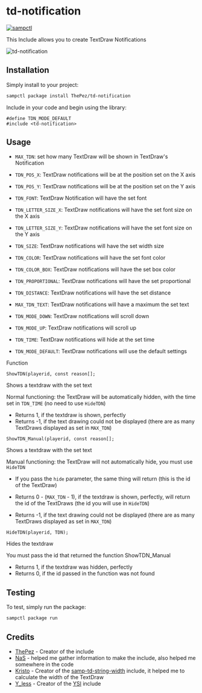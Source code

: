 # td-notification

[![sampctl](https://img.shields.io/badge/sampctl-td--notification-2f2f2f.svg?style=for-the-badge)](https://github.com/ThePez/td-notification)

This Include allows you to create TextDraw Notifications

![td-notification](https://i.ibb.co/pLH38H0/sa-mp-928.png)

## Installation

Simply install to your project:

```bash
sampctl package install ThePez/td-notification
```

Include in your code and begin using the library:

```pawn
#define TDN_MODE_DEFAULT
#include <td-notification>
```

## Usage

* `MAX_TDN`: set how many TextDraw will be shown in TextDraw's Notification
* `TDN_POS_X`: TextDraw notifications will be at the position set on the X axis
* `TDN_POS_Y`: TextDraw notifications will be at the position set on the Y axis
* `TDN_FONT`: TextDraw Notification will have the set font
* `TDN_LETTER_SIZE_X`: TextDraw notifications will have the set font size on the X axis
* `TDN_LETTER_SIZE_Y`: TextDraw notifications will have the set font size on the Y axis
* `TDN_SIZE`: TextDraw notifications will have the set width size
* `TDN_COLOR`: TextDraw notifications will have the set font color
* `TDN_COLOR_BOX`: TextDraw notifications will have the set box color
* `TDN_PROPORTIONAL`: TextDraw notifications will have the set proportional
* `TDN_DISTANCE`: TextDraw notifications will have the set distance
* `MAX_TDN_TEXT`: TextDraw notifications will have a maximum the set text
* `TDN_MODE_DOWN`: TextDraw notifications will scroll down
* `TDN_MODE_UP`: TextDraw notifications will scroll up
* `TDN_TIME`: TextDraw notifications will hide at the set time

* `TDN_MODE_DEFAULT`: TextDraw notifications will use the default settings

Function

```pawn
ShowTDN(playerid, const reason[];
```

Shows a textdraw with the set text

Normal functioning: the TextDraw will be automatically hidden, with the time set in `TDN_TIME` (no need to use `HideTDN`)

*   Returns 1, if the textdraw is shown, perfectly
*   Returns -1, if the text drawing could not be displayed (there are as many TextDraws displayed as set in `MAX_TDN`)

```pawn
ShowTDN_Manual(playerid, const reason[];
```

Shows a textdraw with the set text

Manual functioning: the TextDraw will not automatically hide, you must use `HideTDN`

*   If you pass the `hide` parameter, the same thing will return (this is the id of the TextDraw)

*   Returns 0 - (`MAX_TDN` - 1), if the textdraw is shown, perfectly, will return the id of the TextDraws (the id you will use in `HideTDN`)
*   Returns -1, if the text drawing could not be displayed (there are as many TextDraws displayed as set in `MAX_TDN`)

```pawn
HideTDN(playerid, TDN);
```

Hides the textdraw

You must pass the id that returned the function ShowTDN_Manual

*   Returns 1, if the textdraw was hidden, perfectly
*   Returns 0, if the id passed in the function was not found

## Testing

To test, simply run the package:

```bash
sampctl package run
```

## Credits

* [ThePez](https://github.com/ThePez) - Creator of the include
* [NaS](https://github.com/Naseband) - helped me gather information to make the include, also helped me somewhere in the code
* [Kristo](https://github.com/kristoisberg) - Creator of the [samp-td-string-width](https://github.com/kristoisberg/samp-td-string-width) include, it helped me to calculate the width of the TextDraw
* [Y_less](https://github.com/y-less) - Creator of the [YSI](https://github.com/pawn-lang/YSI-Includes) include